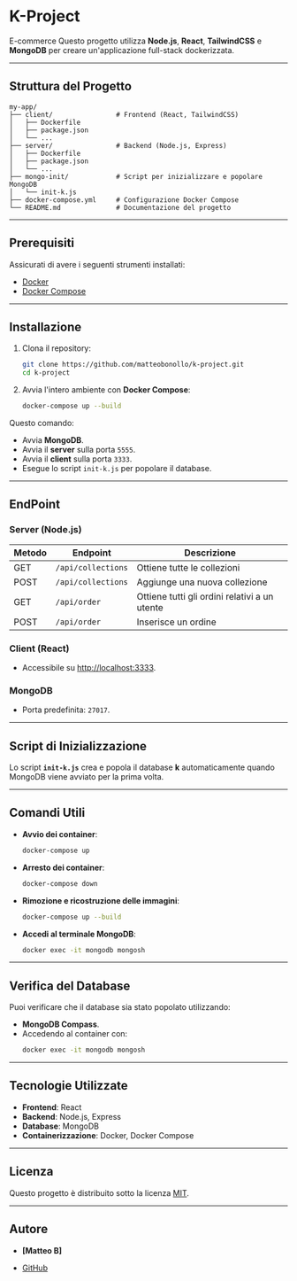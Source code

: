 
# **K-Project**

E-commerce Questo progetto utilizza **Node.js**, **React**, **TailwindCSS** e **MongoDB** per creare un'applicazione full-stack dockerizzata.

---

## **Struttura del Progetto**

```
my-app/
├── client/                # Frontend (React, TailwindCSS)
│   ├── Dockerfile
│   ├── package.json
│   └── ...
├── server/                # Backend (Node.js, Express)
│   ├── Dockerfile
│   ├── package.json
│   └── ...
├── mongo-init/            # Script per inizializzare e popolare MongoDB
│   └── init-k.js
├── docker-compose.yml     # Configurazione Docker Compose
└── README.md              # Documentazione del progetto
```

---

## **Prerequisiti**

Assicurati di avere i seguenti strumenti installati:

- [Docker](https://www.docker.com/get-started)
- [Docker Compose](https://docs.docker.com/compose/)

---

## **Installazione**

1. Clona il repository:
   ```bash
   git clone https://github.com/matteobonollo/k-project.git
   cd k-project
   ```

2. Avvia l'intero ambiente con **Docker Compose**:
   ```bash
   docker-compose up --build
   ```

Questo comando:

- Avvia **MongoDB**.
- Avvia il **server** sulla porta `5555`.
- Avvia il **client** sulla porta `3333`.
- Esegue lo script `init-k.js` per popolare il database.

---

## **EndPoint**

### **Server (Node.js)**
| Metodo | Endpoint            | Descrizione                |
|--------|----------------------|----------------------------|
| GET    | `/api/collections`   | Ottiene tutte le collezioni |
| POST   | `/api/collections`   | Aggiunge una nuova collezione |
| GET    | `/api/order`   | Ottiene tutti gli ordini relativi a un utente |
| POST   | `/api/order`   | Inserisce un ordine |


### **Client (React)**
- Accessibile su [http://localhost:3333](http://localhost:3333).

### **MongoDB**
- Porta predefinita: `27017`.

---

## **Script di Inizializzazione**

Lo script **`init-k.js`** crea e popola il database **k** automaticamente quando MongoDB viene avviato per la prima volta.

---

## **Comandi Utili**

- **Avvio dei container**:
  ```bash
  docker-compose up
  ```

- **Arresto dei container**:
  ```bash
  docker-compose down
  ```

- **Rimozione e ricostruzione delle immagini**:
  ```bash
  docker-compose up --build
  ```

- **Accedi al terminale MongoDB**:
  ```bash
  docker exec -it mongodb mongosh
  ```

---

## **Verifica del Database**

Puoi verificare che il database sia stato popolato utilizzando:

- **MongoDB Compass**.
- Accedendo al container con:
  ```bash
  docker exec -it mongodb mongosh
  ```

---

## **Tecnologie Utilizzate**

- **Frontend**: React
- **Backend**: Node.js, Express
- **Database**: MongoDB
- **Containerizzazione**: Docker, Docker Compose

---

## **Licenza**

Questo progetto è distribuito sotto la licenza [MIT](https://opensource.org/licenses/MIT).

---

## **Autore**

- **[Matteo B]**

- [GitHub](https://github.com/matteobonollo)
